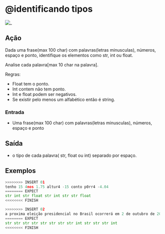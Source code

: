 # @identificando tipos

![_](cover.jpg)

## Ação

Dada uma frase(max 100 char) com palavras(letras minusculas), números, espaço e ponto, identifique os elementos como str, int ou float.

Analise cada palavra\[max 10 char na palavra\].

Regras:

* Float tem o ponto.
* Int contem não tem ponto.
* Int e float podem ser negativos.
* Se existir pelo menos um alfabético então é string.

### Entrada

* Uma frase(max 100 char) com palavras(letras minusculas), números, espaço e ponto

## Saída

* o tipo de cada palavra( str, float ou int) separado por espaço.  

## Exemplos  

``` py
>>>>>>>> INSERT 01
tenho 15 4nos 1.75 altur4 -15 conto p0rr4 -4.04
======== EXPECT
str int str float str int str str float
<<<<<<<< FINISH
```

```py
>>>>>>>> INSERT 02
a proxima eleição presidencial no Brasil ocorrerá em 2 de outubro de 2018
======== EXPECT
str str str str str str str str int str str str int
<<<<<<<< FINISH
```

<!--
>>>>>>>> INSERT 03
aa 1 -2.0
======== EXPECT
str int float
<<<<<<<< FINISH
```

```py
>>>>>>>> INSERT 04
02a -x1 -4.b54 p0
======== EXPECT
str str str str
<<<<<<<< FINISH
```

```py
>>>>>>>> INSERT 05
-pato -40 -5.4
======== EXPECT
str int float
<<<<<<<< FINISH
```

```py
>>>>>>>> INSERT 06
02 -1 -4.54 p0
======== EXPECT
int int float str
<<<<<<<< FINISH
-->
